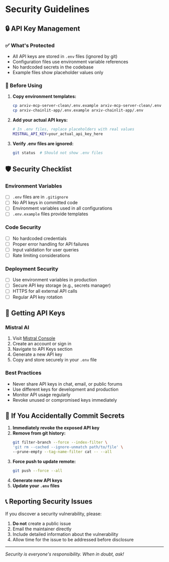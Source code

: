 # Security Guidelines

## 🔒 API Key Management

### ✅ What's Protected
- All API keys are stored in `.env` files (ignored by git)
- Configuration files use environment variable references
- No hardcoded secrets in the codebase
- Example files show placeholder values only

### 🚨 Before Using
1. **Copy environment templates:**
   ```bash
   cp arxiv-mcp-server-clean/.env.example arxiv-mcp-server-clean/.env
   cp arxiv-chainlit-app/.env.example arxiv-chainlit-app/.env
   ```

2. **Add your actual API keys:**
   ```bash
   # In .env files, replace placeholders with real values
   MISTRAL_API_KEY=your_actual_api_key_here
   ```

3. **Verify .env files are ignored:**
   ```bash
   git status  # Should not show .env files
   ```

## 🛡️ Security Checklist

### Environment Variables
- [ ] `.env` files are in `.gitignore`
- [ ] No API keys in committed code
- [ ] Environment variables used in all configurations
- [ ] `.env.example` files provide templates

### Code Security
- [ ] No hardcoded credentials
- [ ] Proper error handling for API failures
- [ ] Input validation for user queries
- [ ] Rate limiting considerations

### Deployment Security
- [ ] Use environment variables in production
- [ ] Secure API key storage (e.g., secrets manager)
- [ ] HTTPS for all external API calls
- [ ] Regular API key rotation

## 🔑 Getting API Keys

### Mistral AI
1. Visit [Mistral Console](https://console.mistral.ai/)
2. Create an account or sign in
3. Navigate to API Keys section
4. Generate a new API key
5. Copy and store securely in your `.env` file

### Best Practices
- Never share API keys in chat, email, or public forums
- Use different keys for development and production
- Monitor API usage regularly
- Revoke unused or compromised keys immediately

## 🚨 If You Accidentally Commit Secrets

1. **Immediately revoke the exposed API key**
2. **Remove from git history:**
   ```bash
   git filter-branch --force --index-filter \
   'git rm --cached --ignore-unmatch path/to/file' \
   --prune-empty --tag-name-filter cat -- --all
   ```
3. **Force push to update remote:**
   ```bash
   git push --force --all
   ```
4. **Generate new API keys**
5. **Update your `.env` files**

## 📞 Reporting Security Issues

If you discover a security vulnerability, please:
1. **Do not** create a public issue
2. Email the maintainer directly
3. Include detailed information about the vulnerability
4. Allow time for the issue to be addressed before disclosure

---

*Security is everyone's responsibility. When in doubt, ask!*